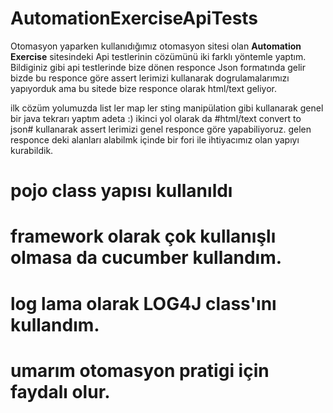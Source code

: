 # AutomationExerciseApiTests

Otomasyon yaparken kullanıdığımız otomasyon sitesi olan <b> Automation Exercise</b> sitesindeki 
Api testlerinin cözümünü iki farklı yöntemle yaptım. 
Bildiginiz gibi api testlerinde bize dönen responce Json formatında gelir 
bizde bu responce göre assert lerimizi kullanarak dogrulamalarımızı yapıyorduk 
ama bu sitede bize responce olarak html/text geliyor.

ilk cözüm yolumuzda list ler map ler sting manipülation gibi kullanarak genel bir java tekrarı yaptım adeta :)
ikinci yol olarak da #html/text convert to json# kullanarak assert lerimizi genel responce göre yapabiliyoruz.
gelen responce deki alanları alabilmk içinde bir fori ile ihtiyacımız olan yapıyı kurabildik.

# pojo class yapısı kullanıldı
# framework olarak çok kullanışlı olmasa da cucumber kullandım.
# log lama olarak LOG4J class'ını kullandım.

# umarım otomasyon pratigi için faydalı olur. 
